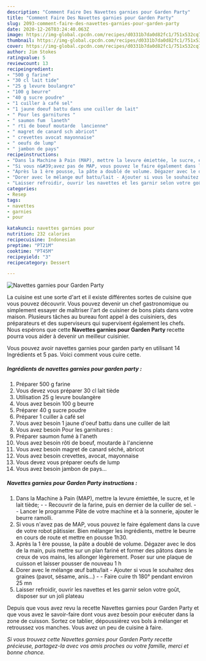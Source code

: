 ```yaml
---
description: "Comment Faire Des Navettes garnies pour Garden Party"
title: "Comment Faire Des Navettes garnies pour Garden Party"
slug: 2093-comment-faire-des-navettes-garnies-pour-garden-party
date: 2020-12-26T03:24:40.063Z
image: https://img-global.cpcdn.com/recipes/d0331b7da0d82fc1/751x532cq70/navettes-garnies-pour-garden-party-photo-principale-de-la-recette.jpg
thumbnail: https://img-global.cpcdn.com/recipes/d0331b7da0d82fc1/751x532cq70/navettes-garnies-pour-garden-party-photo-principale-de-la-recette.jpg
cover: https://img-global.cpcdn.com/recipes/d0331b7da0d82fc1/751x532cq70/navettes-garnies-pour-garden-party-photo-principale-de-la-recette.jpg
author: Jim Stokes
ratingvalue: 5
reviewcount: 13
recipeingredient:
- "500 g farine"
- "30 cl lait tide"
- "25 g levure boulangre"
- "100 g beurre"
- "40 g sucre poudre"
- "1 cuiller à café sel"
- "1 jaune doeuf battu dans une cuiller de lait"
- " Pour les garnitures "
- " saumon fum  laneth"
- " rti de boeuf moutarde  lancienne"
- " magret de canard sch abricot"
- " crevettes avocat mayonnaise"
- " oeufs de lump"
- " jambon de pays"
recipeinstructions:
- "Dans la Machine à Pain (MAP), mettre la levure émiettée, le sucre, et le lait tiède;  Recouvrir de la farine, puis en dernier de la cuiller de sel.  Lancer le programme Pâte de votre machine et à la sonnerie, ajouter le beurre ramolli."
- "Si vous n&#39;avez pas de MAP, vous pouvez le faire également dans la cuve de votre robot pâtissier. Bien mélanger les ingrédients, mettre le beurre en cours de route et mettre en pousse 1h30."
- "Après la 1 ère pousse, la pâte a doublé de volume. Dégazer avec le dos de la main, puis mettre sur un plan fariné et former des pâtons dans le creux de vos mains, les allonger légèrement. Poser sur une plaque de cuisson et laisser pousser de nouveau 1 h"
- "Dorer avec le mélange œuf battu/lait - Ajouter si vous le souhaitez des graines (pavot, sésame, anis...)  Faire cuire th 180° pendant environ 25 mn"
- "Laisser refroidir, ouvrir les navettes et les garnir selon votre goût, disposer sur un joli plateau"
categories:
- Resep
tags:
- navettes
- garnies
- pour

katakunci: navettes garnies pour 
nutrition: 232 calories
recipecuisine: Indonesian
preptime: "PT21M"
cooktime: "PT45M"
recipeyield: "3"
recipecategory: Dessert

---
```



![Navettes garnies pour Garden Party](https://img-global.cpcdn.com/recipes/d0331b7da0d82fc1/751x532cq70/navettes-garnies-pour-garden-party-photo-principale-de-la-recette.jpg)

La cuisine est une sorte d'art et il existe différentes sortes de cuisine que vous pouvez découvrir. Vous pouvez devenir un chef gastronomique ou simplement essayer de maîtriser l'art de cuisiner de bons plats dans votre maison. Plusieurs tâches au bureau font appel à des cuisiniers, des préparateurs et des superviseurs qui supervisent également les chefs. Nous espérons que cette <strong> Navettes garnies pour Garden Party </strong> recette pourra vous aider à devenir un meilleur cuisinier.

<!--inarticleads1-->

Vous pouvez avoir navettes garnies pour garden party en utilisant 14 Ingrédients et 5 pas. Voici comment vous cuire cette.

##### Ingrédients de navettes garnies pour garden party :

1. Préparer 500 g farine
1. Vous devez vous préparer 30 cl lait tiède
1. Utilisation 25 g levure boulangère
1. Vous avez besoin 100 g beurre
1. Préparer 40 g sucre poudre
1. Préparer 1 cuiller à café sel
1. Vous avez besoin 1 jaune d&#39;oeuf battu dans une cuiller de lait
1. Vous avez besoin  Pour les garnitures :
1. Préparer  saumon fumé à l&#39;aneth
1. Vous avez besoin  rôti de boeuf, moutarde à l&#39;ancienne
1. Vous avez besoin  magret de canard séché, abricot
1. Vous avez besoin  crevettes, avocat, mayonnaise
1. Vous devez vous préparer  oeufs de lump
1. Vous avez besoin  jambon de pays...




<!--inarticleads2-->

##### Navettes garnies pour Garden Party instructions :

1. Dans la Machine à Pain (MAP), mettre la levure émiettée, le sucre, et le lait tiède; -  - Recouvrir de la farine, puis en dernier de la cuiller de sel. -  - Lancer le programme Pâte de votre machine et à la sonnerie, ajouter le beurre ramolli.
1. Si vous n&#39;avez pas de MAP, vous pouvez le faire également dans la cuve de votre robot pâtissier. Bien mélanger les ingrédients, mettre le beurre en cours de route et mettre en pousse 1h30.
1. Après la 1 ère pousse, la pâte a doublé de volume. Dégazer avec le dos de la main, puis mettre sur un plan fariné et former des pâtons dans le creux de vos mains, les allonger légèrement. Poser sur une plaque de cuisson et laisser pousser de nouveau 1 h
1. Dorer avec le mélange œuf battu/lait - Ajouter si vous le souhaitez des graines (pavot, sésame, anis...) -  - Faire cuire th 180° pendant environ 25 mn
1. Laisser refroidir, ouvrir les navettes et les garnir selon votre goût, disposer sur un joli plateau




<!--inarticleads1-->

<p>
Depuis que vous avez revu la recette Navettes garnies pour Garden Party et que vous avez le savoir-faire dont vous avez besoin pour exécuter dans la zone de cuisson. Sortez ce tablier, dépoussiérez vos bols à mélanger et retroussez vos manches. Vous avez un peu de cuisine à faire.
</p>

<p>
<i>Si vous trouvez cette Navettes garnies pour Garden Party recette précieuse, partagez-la avec vos amis proches ou votre famille, merci et bonne chance.</i>
</p>
